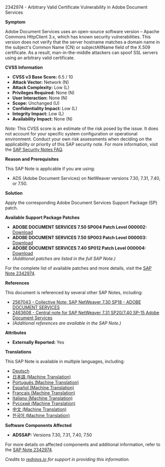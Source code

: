 2342974 - Arbitrary Valid Certificate Vulnerability in Adobe Document Services

**Symptom**

Adobe Document Services uses an open-source software version – Apache Commons HttpClient 3.x, which has known security vulnerabilities. This version does not verify that the server hostname matches a domain name in the subject's Common Name (CN) or subjectAltName field of the X.509 certificate. As a result, man-in-the-middle attackers can spoof SSL servers using an arbitrary valid certificate.

**CVSS Information**

- **CVSS v3 Base Score:** 6.5 / 10
- **Attack Vector:** Network (N)
- **Attack Complexity:** Low (L)
- **Privileges Required:** None (N)
- **User Interaction:** None (N)
- **Scope:** Unchanged (U)
- **Confidentiality Impact:** Low (L)
- **Integrity Impact:** Low (L)
- **Availability Impact:** None (N)

*Note:* This CVSS score is an estimate of the risk posed by the issue. It does not account for your specific system configuration or operational environment. Conduct your own risk assessments when deciding on the applicability or priority of this SAP security note. For more information, visit the [SAP Security Notes FAQ](https://support.sap.com/securitynotes).

**Reason and Prerequisites**

This SAP Note is applicable if you are using:
- ADS (Adobe Document Services) on NetWeaver versions 7.30, 7.31, 7.40, or 7.50.

**Solution**

Apply the corresponding Adobe Document Services Support Package (SP) patch.

**Available Support Package Patches**

- **ADOBE DOCUMENT SERVICES 7.50 SP004 Patch Level 000002:** [Download](https://userapps.support.sap.com/sap/support/swdc/notes?cvnr=73554900100200001558&support_package=SP004&patch_level=000002)
- **ADOBE DOCUMENT SERVICES 7.50 SP003 Patch Level 000003:** [Download](https://userapps.support.sap.com/sap/support/swdc/notes?cvnr=73554900100200001558&support_package=SP003&patch_level=000003)
- **ADOBE DOCUMENT SERVICES 7.40 SP012 Patch Level 000004:** [Download](https://userapps.support.sap.com/sap/support/swdc/notes?cvnr=67838200100200019622&support_package=SP012&patch_level=000004)
- *(Additional patches are listed in the full SAP Note.)*

For the complete list of available patches and more details, visit the [SAP Note 2342974](https://me.sap.com/notes/2342974).

**References**

This document is referenced by several other SAP Notes, including:
- [2567043 - Collective Note: SAP NetWeaver 7.30 SP18 - ADOBE DOCUMENT SERVICES](https://me.sap.com/notes/2567043)
- [2463608 - Central note for SAP NetWeaver 7.31 SP20/7.40 SP-15 Adobe Document Services](https://me.sap.com/notes/2463608)
- *(Additional references are available in the SAP Note.)*

**Attributes**

- **Externally Reported:** Yes

**Translations**

This SAP Note is available in multiple languages, including:
- [Deutsch](https://me.sap.com/notes/2342974/D)
- [日本語 (Machine Translation)](https://me.sap.com/notes/2342974/J)
- [Português (Machine Translation)](https://me.sap.com/notes/2342974/P)
- [Español (Machine Translation)](https://me.sap.com/notes/2342974/S)
- [Français (Machine Translation)](https://me.sap.com/notes/2342974/F)
- [Italiano (Machine Translation)](https://me.sap.com/notes/2342974/I)
- [Русский (Machine Translation)](https://me.sap.com/notes/2342974/R)
- [中文 (Machine Translation)](https://me.sap.com/notes/2342974/1)
- [한국어 (Machine Translation)](https://me.sap.com/notes/2342974/3)

**Software Components Affected**

- **ADSSAP:** Versions 7.30, 7.31, 7.40, 7.50

For more details on affected components and additional information, refer to the [SAP Note 2342974](https://me.sap.com/notes/2342974).

*Credits to [redrays.io](https://redrays.io) for support in providing this information.*